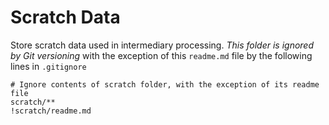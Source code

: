 # Scratch Data
Store scratch data used in intermediary processing. *This folder is ignored by Git versioning* with the exception of this `readme.md` file by the following lines in `.gitignore`

```gitignore
# Ignore contents of scratch folder, with the exception of its readme file
scratch/**
!scratch/readme.md
```
